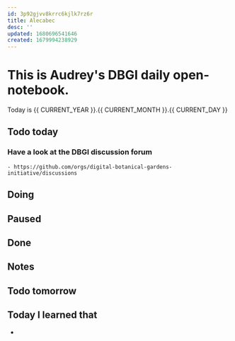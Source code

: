 ```yaml
---
id: 3p92gjvv8krrc6kjlk7rz6r
title: Alecabec
desc: ''
updated: 1680696541646
created: 1679994238929
---
```


# This is Audrey's DBGI daily open-notebook.

Today is {{ CURRENT_YEAR }}.{{ CURRENT_MONTH }}.{{ CURRENT_DAY }}

## Todo today

### Have a look at the DBGI discussion forum
    - https://github.com/orgs/digital-botanical-gardens-initiative/discussions

###
###

## Doing

## Paused

## Done

## Notes

## Todo tomorrow

###
###
###


## Today I learned that

- 
